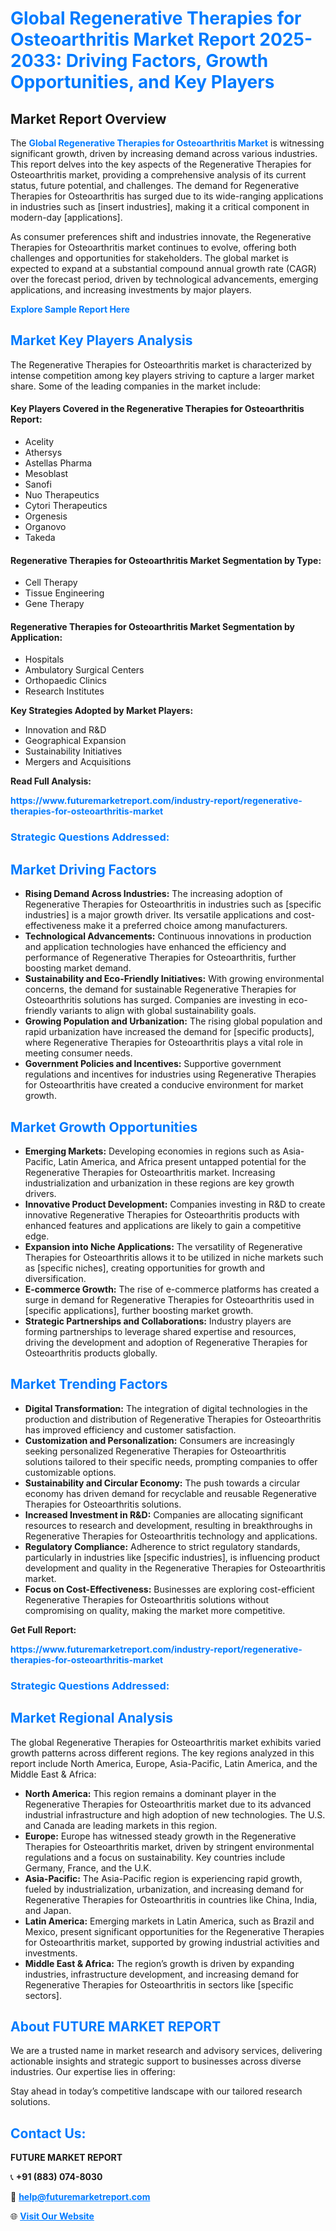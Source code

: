 <h1 style="color: #007BFF;">Global Regenerative Therapies for Osteoarthritis Market Report 2025-2033: Driving Factors, Growth Opportunities, and Key Players</h1>

<section id="overview">
<h2>Market Report Overview</h2>
<p>The <a href="https://www.futuremarketreport.com/industry-report/regenerative-therapies-for-osteoarthritis-market" style="color: #007BFF; text-decoration: none;"><strong>Global Regenerative Therapies for Osteoarthritis Market</strong></a> is witnessing significant growth, driven by increasing demand across various industries. This report delves into the key aspects of the Regenerative Therapies for Osteoarthritis market, providing a comprehensive analysis of its current status, future potential, and challenges. The demand for Regenerative Therapies for Osteoarthritis has surged due to its wide-ranging applications in industries such as [insert industries], making it a critical component in modern-day [applications].</p>
<p>As consumer preferences shift and industries innovate, the Regenerative Therapies for Osteoarthritis market continues to evolve, offering both challenges and opportunities for stakeholders. The global market is expected to expand at a substantial compound annual growth rate (CAGR) over the forecast period, driven by technological advancements, emerging applications, and increasing investments by major players.</p>
</section>

<section id="overview">
<p><a href="https://www.futuremarketreport.com/request-sample/reportId=77273" style="color: #007BFF; text-decoration: none;"><strong>Explore Sample Report Here</strong></a></p>
</section>

<section id="key-players">
<h2 style="color: #007BFF;">Market Key Players Analysis</h2>
<p>The Regenerative Therapies for Osteoarthritis market is characterized by intense competition among key players striving to capture a larger market share. Some of the leading companies in the market include:</p>
<h4>Key Players Covered in the Regenerative Therapies for Osteoarthritis Report:</h4>
<ul><li>Acelity</li><li>Athersys</li><li>Astellas Pharma</li><li>Mesoblast</li><li>Sanofi</li><li>Nuo Therapeutics</li><li>Cytori Therapeutics</li><li>Orgenesis</li><li>Organovo</li><li>Takeda</li></ul>
<h4>Regenerative Therapies for Osteoarthritis Market Segmentation by Type:</h4>
<ul><li>Cell Therapy</li><li>Tissue Engineering</li><li>Gene Therapy</li></ul>

<h4>Regenerative Therapies for Osteoarthritis Market Segmentation by Application:</h4>
<ul><li>Hospitals</li><li>Ambulatory Surgical Centers</li><li>Orthopaedic Clinics</li><li>Research Institutes</li></ul>
<p><strong>Key Strategies Adopted by Market Players:</strong></p>
<ul>
<li>Innovation and R&D</li>
<li>Geographical Expansion</li>
<li>Sustainability Initiatives</li>
<li>Mergers and Acquisitions</li>
</ul>
</section>

<section>
<p><strong>Read Full Analysis: </strong></p><a href="https://www.futuremarketreport.com/industry-report/regenerative-therapies-for-osteoarthritis-market" style="color: #007BFF; text-decoration: none;"><strong>https://www.futuremarketreport.com/industry-report/regenerative-therapies-for-osteoarthritis-market</strong></a>
<h3 style="color: #007BFF;">Strategic Questions Addressed:</h3>
</section>

<section id="driving-factors">
<h2 style="color: #007BFF;">Market Driving Factors</h2>
<ul>
<li><strong>Rising Demand Across Industries:</strong> The increasing adoption of Regenerative Therapies for Osteoarthritis in industries such as [specific industries] is a major growth driver. Its versatile applications and cost-effectiveness make it a preferred choice among manufacturers.</li>
<li><strong>Technological Advancements:</strong> Continuous innovations in production and application technologies have enhanced the efficiency and performance of Regenerative Therapies for Osteoarthritis, further boosting market demand.</li>
<li><strong>Sustainability and Eco-Friendly Initiatives:</strong> With growing environmental concerns, the demand for sustainable Regenerative Therapies for Osteoarthritis solutions has surged. Companies are investing in eco-friendly variants to align with global sustainability goals.</li>
<li><strong>Growing Population and Urbanization:</strong> The rising global population and rapid urbanization have increased the demand for [specific products], where Regenerative Therapies for Osteoarthritis plays a vital role in meeting consumer needs.</li>
<li><strong>Government Policies and Incentives:</strong> Supportive government regulations and incentives for industries using Regenerative Therapies for Osteoarthritis have created a conducive environment for market growth.</li>
</ul>
</section>

<section id="growth-opportunities">
<h2 style="color: #007BFF;">Market Growth Opportunities</h2>
<ul>
<li><strong>Emerging Markets:</strong> Developing economies in regions such as Asia-Pacific, Latin America, and Africa present untapped potential for the Regenerative Therapies for Osteoarthritis market. Increasing industrialization and urbanization in these regions are key growth drivers.</li>
<li><strong>Innovative Product Development:</strong> Companies investing in R&D to create innovative Regenerative Therapies for Osteoarthritis products with enhanced features and applications are likely to gain a competitive edge.</li>
<li><strong>Expansion into Niche Applications:</strong> The versatility of Regenerative Therapies for Osteoarthritis allows it to be utilized in niche markets such as [specific niches], creating opportunities for growth and diversification.</li>
<li><strong>E-commerce Growth:</strong> The rise of e-commerce platforms has created a surge in demand for Regenerative Therapies for Osteoarthritis used in [specific applications], further boosting market growth.</li>
<li><strong>Strategic Partnerships and Collaborations:</strong> Industry players are forming partnerships to leverage shared expertise and resources, driving the development and adoption of Regenerative Therapies for Osteoarthritis products globally.</li>
</ul>
</section>

<section id="trending-factors">
<h2 style="color: #007BFF;">Market Trending Factors</h2>
<ul>
<li><strong>Digital Transformation:</strong> The integration of digital technologies in the production and distribution of Regenerative Therapies for Osteoarthritis has improved efficiency and customer satisfaction.</li>
<li><strong>Customization and Personalization:</strong> Consumers are increasingly seeking personalized Regenerative Therapies for Osteoarthritis solutions tailored to their specific needs, prompting companies to offer customizable options.</li>
<li><strong>Sustainability and Circular Economy:</strong> The push towards a circular economy has driven demand for recyclable and reusable Regenerative Therapies for Osteoarthritis solutions.</li>
<li><strong>Increased Investment in R&D:</strong> Companies are allocating significant resources to research and development, resulting in breakthroughs in Regenerative Therapies for Osteoarthritis technology and applications.</li>
<li><strong>Regulatory Compliance:</strong> Adherence to strict regulatory standards, particularly in industries like [specific industries], is influencing product development and quality in the Regenerative Therapies for Osteoarthritis market.</li>
<li><strong>Focus on Cost-Effectiveness:</strong> Businesses are exploring cost-efficient Regenerative Therapies for Osteoarthritis solutions without compromising on quality, making the market more competitive.</li>
</ul>
</section>

<section>
<p><strong>Get Full Report: </strong></p><a href="https://www.futuremarketreport.com/industry-report/regenerative-therapies-for-osteoarthritis-market" style="color: #007BFF; text-decoration: none;"><strong>https://www.futuremarketreport.com/industry-report/regenerative-therapies-for-osteoarthritis-market</strong></a>
<h3 style="color: #007BFF;">Strategic Questions Addressed:</h3>
</section>


<section id="regional-analysis">
<h2 style="color: #007BFF;">Market Regional Analysis</h2>
<p>The global Regenerative Therapies for Osteoarthritis market exhibits varied growth patterns across different regions. The key regions analyzed in this report include North America, Europe, Asia-Pacific, Latin America, and the Middle East & Africa:</p>
<ul>
<li><strong>North America:</strong> This region remains a dominant player in the Regenerative Therapies for Osteoarthritis market due to its advanced industrial infrastructure and high adoption of new technologies. The U.S. and Canada are leading markets in this region.</li>
<li><strong>Europe:</strong> Europe has witnessed steady growth in the Regenerative Therapies for Osteoarthritis market, driven by stringent environmental regulations and a focus on sustainability. Key countries include Germany, France, and the U.K.</li>
<li><strong>Asia-Pacific:</strong> The Asia-Pacific region is experiencing rapid growth, fueled by industrialization, urbanization, and increasing demand for Regenerative Therapies for Osteoarthritis in countries like China, India, and Japan.</li>
<li><strong>Latin America:</strong> Emerging markets in Latin America, such as Brazil and Mexico, present significant opportunities for the Regenerative Therapies for Osteoarthritis market, supported by growing industrial activities and investments.</li>
<li><strong>Middle East & Africa:</strong> The region’s growth is driven by expanding industries, infrastructure development, and increasing demand for Regenerative Therapies for Osteoarthritis in sectors like [specific sectors].</li>
</ul>
</section>

<footer>
<h2 style="color: #007BFF;">About FUTURE MARKET REPORT</h2>
<p>We are a trusted name in market research and advisory services, delivering actionable insights and strategic support to businesses across diverse industries. Our expertise lies in offering:</p>

<p>Stay ahead in today’s competitive landscape with our tailored research solutions.</p>

<h2 style="color: #007BFF;">Contact Us:</h2>
<p><strong>FUTURE MARKET REPORT</strong></p>
<p>📞 <strong>+91 (883) 074-8030</strong></p>
<p>📧 <strong><a href="mailto:help@futuremarketreport.com" style="color: #007BFF;">help@futuremarketreport.com</a></strong></p>
<p>🌐 <strong><a href="https://www.futuremarketreport.com/" style="color: #007BFF;">Visit Our Website</a></strong></p>
</footer>